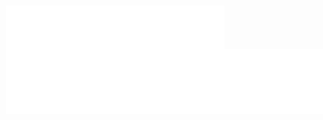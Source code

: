  <iframe src="/assets/Kaggel1_final_codes.html"
 onload='javascript:(function(o){o.style.height=o.contentWindow.document.body.scrollHeight+"px";}(this));'
   style="height:100px;width:100%;border:none;overflow:hidden;">
 </iframe>

  <iframe src="/assets/Accuracyclassifiers.html"
 onload='javascript:(function(o){o.style.height=o.contentWindow.document.body.scrollHeight+"px";}(this));'
   style="height:150px;width:150%;border:none;overflow:hidden;">
 </iframe>